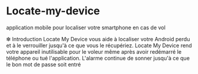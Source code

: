 # Locate-my-device
application mobile pour localiser votre smartphone en cas de vol

❇ Introduction
Locate My Device vous aide à localiser votre Android perdu et à le verrouiller jusqu'à
ce que vous le récupériez.
Locate My Device rend votre appareil inutilisable pour le voleur même après avoir redémarré le téléphone ou tué l'application. 
L'alarme continue de sonner jusqu'à ce que le bon mot de passe soit entré


